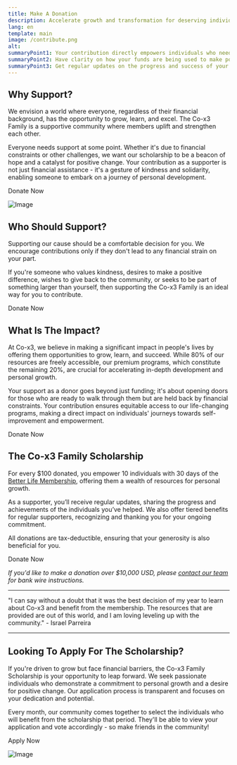```yaml
---
title: Make A Donation
description: Accelerate growth and transformation for deserving individuals by contributing to our scholarship fund.
lang: en
template: main
image: /contribute.png
alt: 
summaryPoint1: Your contribution directly empowers individuals who need it the most.
summaryPoint2: Have clarity on how your funds are being used to make positive impact.
summaryPoint3: Get regular updates on the progress and success of your beneficiaries.
---
```


## Why Support?


We envision a world where everyone, regardless of their financial background, has the opportunity to grow, learn, and excel. The Co-x3 Family is a supportive community where members uplift and strengthen each other.

Everyone needs support at some point. Whether it's due to financial constraints or other challenges, we want our scholarship to be a beacon of hope and a catalyst for positive change. Your contribution as a supporter is not just financial assistance - it's a gesture of kindness and solidarity, enabling someone to embark on a journey of personal development.

<ButtonLink to="https://shop.x3.family/pages/donate">Donate Now</ButtonLink>

![Image](./donate-1.png)

## Who Should Support? 

Supporting our cause should be a comfortable decision for you. We encourage contributions only if they don't lead to any financial strain on your part.

If you're someone who values kindness, desires to make a positive difference, wishes to give back to the community, or seeks to be part of something larger than yourself, then supporting the Co-x3 Family is an ideal way for you to contribute.

<ButtonLink to="https://shop.x3.family/pages/donate">Donate Now</ButtonLink>

## What Is The Impact?

At Co-x3, we believe in making a significant impact in people's lives by offering them opportunities to grow, learn, and succeed. While 80% of our resources are freely accessible, our premium programs, which constitute the remaining 20%, are crucial for accelerating in-depth development and personal growth.

Your support as a donor goes beyond just funding; it's about opening doors for those who are ready to walk through them but are held back by financial constraints. Your contribution ensures equitable access to our life-changing programs, making a direct impact on individuals' journeys towards self-improvement and empowerment.

<ButtonLink to="https://shop.x3.family/pages/donate">Donate Now</ButtonLink>

## The Co-x3 Family Scholarship

For every $100 donated, you empower 10 individuals with 30 days of the [Better Life Membership](/make-positive-impact/contribute/membership), offering them a wealth of resources for personal growth.

As a supporter, you’ll receive regular updates, sharing the progress and achievements of the individuals you’ve helped. We also offer tiered benefits for regular supporters, recognizing and thanking you for your ongoing commitment.

All donations are tax-deductible, ensuring that your generosity is also beneficial for you.

<ButtonLink to="https://shop.x3.family/pages/donate">Donate Now</ButtonLink>

*If you'd like to make a donation over $10,000 USD, please [contact our team](mailto:donations@x3.family) for bank wire instructions.*

---

<InfoBanner shouldCenter emoji=":pray:">
  "I can say without a doubt that it was the best decision of my year to learn about Co-x3 and benefit from the membership. The resources that are provided are out of this world, and I am loving leveling up with the community." - Israel Parreira
</InfoBanner>

---

## Looking To Apply For The Scholarship?

If you're driven to grow but face financial barriers, the Co-x3 Family Scholarship is your opportunity to leap forward. We seek passionate individuals who demonstrate a commitment to personal growth and a desire for positive change. Our application process is transparent and focuses on your dedication and potential.

Every month, our community comes together to select the individuals who will benefit from the scholarship that period. They'll be able to view your application and vote accordingly - so make friends in the community!

<ButtonLink to="mailto:support@x3.family">Apply Now</ButtonLink>

![Image](./donate-2.png)